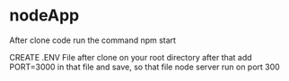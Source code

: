 # nodeApp

After clone code run the command npm start

CREATE .ENV File after clone on your root directory after that add PORT=3000 in that file and save, so that file node server run on port 300
